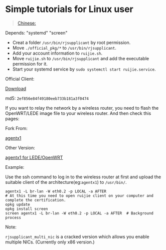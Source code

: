 # Simple tutorials for Linux user

> [Chinese:](https://github.com/GZHU-Dress/GZHU-Wikiii/blob/master/ruijie/README_zh.md)

Depends: "systemd" "screen"

- Creat a folder `/usr/bin/rjsupplicant` by root permission.
- Move `./official_pkg/*` to `/usr/bin/rjsupplicant`.
- Add your account information to `ruijie.sh`.
- Move `ruijie.sh` to `/usr/bin/rjsupplicant` and add the executable permission for it.
- Start your systemd service by `sudo systemctl start ruijie.service`.

Official Client:

[Download](http://202.192.18.32:8081/Setup/RG_Supplicant_For_Linux_V1.31.zip)

md5: `2ef856e84f49180eeb733b181a3f0474`

If you want to relay the network by a wireless router, you need to flash the OpenWRT/LEDE image file to your wireless router. And then check this pages:

Fork From:

[agentx1](https://bitbucket.org/CrazyBoyFeng/agentx1)

Other Version:

[agentx1 for LEDE/OpenWRT](https://github.com/GZHU-Dress/agentx1-lede)

Example:

Use the ssh command to log in to the wireless router at first and upload the suitable client of the architecture(eg:`agentx1`) to `/usr/bin/`.

```shell
agentx1 -L br-lan -W eth0.2 -p LOCAL -a AFTER
# At this time you need to open ruijie client on your computer and complete the certification.
opkg update
opkg install screen
screen agentx1 -L br-lan -W eth0.2 -p LOCAL -a AFTER  # Background process
```

Note:

`rjsupplicant_multi_nic` is a cracked version which allows you enable multiple NICs. (Currently only x86 version.)
